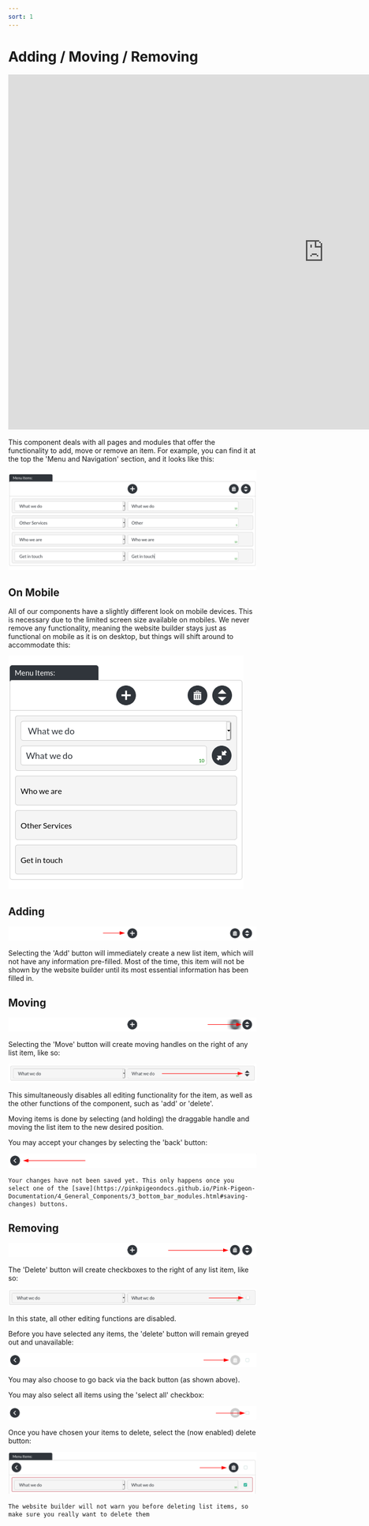 ```yaml
---
sort: 1
---
```


# Adding / Moving / Removing

<iframe class="vimeo_player" width="1280" height="720" src="https://player.vimeo.com/video/528254297?autoplay=0&loop=1&quality=1080p" frameborder="0" allow="autoplay; fullscreen; picture-in-picture" allowfullscreen></iframe>

This component deals with all pages and modules that offer the functionality to add, move or remove an item. For example, you can find it at the top the 'Menu and Navigation' section, and it looks like this:

![Image of Menu Items, within Menu and Navigation](https://raw.githubusercontent.com/pinkpigeondocs/Pink-Pigeon-Documentation/master/docs/4_General_Components/images/general_components_nav_example.png)


## On Mobile

All of our components have a slightly different look on mobile devices. This is necessary due to the limited screen size available on mobiles. We never remove any functionality, meaning the website builder stays just as functional on mobile as it is on desktop, but things will shift around to accommodate this:

![Image of Menu Items, within Menu and Navigation, for advanced users, on mobile](https://raw.githubusercontent.com/pinkpigeondocs/Pink-Pigeon-Documentation/master/docs/4_General_Components/images/general_components_nav_example_mobile.png)


## Adding

![Image of the add / move / remove component, 'add' highlighted](https://raw.githubusercontent.com/pinkpigeondocs/Pink-Pigeon-Documentation/master/docs/4_General_Components/images/general_components_nav_example_add_highlighted.png)

Selecting the 'Add' button will immediately create a new list item, which will not have any information pre-filled. Most of the time, this item will not be shown by the website builder until its most essential information has been filled in.

## Moving

![Image of the add / move / remove component, 'move' highlighted](https://raw.githubusercontent.com/pinkpigeondocs/Pink-Pigeon-Documentation/master/docs/4_General_Components/images/general_components_nav_example_move_highlighted.png)

Selecting the 'Move' button will create moving handles on the right of any list item, like so:

![Image of the add / move / remove component, 'move' highlighted](https://raw.githubusercontent.com/pinkpigeondocs/Pink-Pigeon-Documentation/master/docs/4_General_Components/images/general_components_moving_handle.png)

This simultaneously disables all editing functionality for the item, as well as the other functions of the component, such as 'add' or 'delete'.

Moving items is done by selecting (and holding) the draggable handle and moving the list item to the new desired position.

You may accept your changes by selecting the 'back' button:

![Image of the add / move / remove component, 'move' highlighted](https://raw.githubusercontent.com/pinkpigeondocs/Pink-Pigeon-Documentation/master/docs/4_General_Components/images/general_components_move_back_button.png)

```tip
Your changes have not been saved yet. This only happens once you select one of the [save](https://pinkpigeondocs.github.io/Pink-Pigeon-Documentation/4_General_Components/3_bottom_bar_modules.html#saving-changes) buttons.
```

## Removing

![Image of the add / move / remove component, 'remove' highlighted](https://raw.githubusercontent.com/pinkpigeondocs/Pink-Pigeon-Documentation/master/docs/4_General_Components/images/general_components_nav_example_remove_highlighted.png)

The 'Delete' button will create checkboxes to the right of any list item, like so:

![Image of the 'delete' checkbox within the add / move / delete states](https://raw.githubusercontent.com/pinkpigeondocs/Pink-Pigeon-Documentation/master/docs/4_General_Components/images/general_components_delete_checkbox.png)

In this state, all other editing functions are disabled.

Before you have selected any items, the 'delete' button will remain greyed out and unavailable:

![Image of the 'delete' state, with delete greyed out](https://raw.githubusercontent.com/pinkpigeondocs/Pink-Pigeon-Documentation/master/docs/4_General_Components/images/general_components_delete_greyed_out.png)

You may also choose to go back via the back button (as shown above).

You may also select all items using the 'select all' checkbox:

![Image of the 'delete' state, delete all checkbox](https://raw.githubusercontent.com/pinkpigeondocs/Pink-Pigeon-Documentation/master/docs/4_General_Components/images/general_components_delete_all.png)

Once you have chosen your items to delete, select the (now enabled) delete button:

![Image of the 'delete' state, delete enabled](https://raw.githubusercontent.com/pinkpigeondocs/Pink-Pigeon-Documentation/master/docs/4_General_Components/images/general_components_delete_enabled.png)

```danger
The website builder will not warn you before deleting list items, so make sure you really want to delete them
```